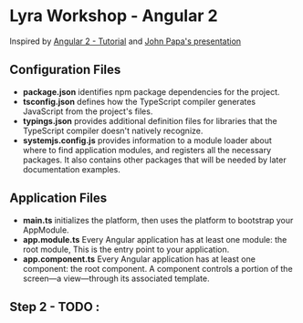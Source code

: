 # Lyra Workshop -  Angular 2

Inspired by [Angular 2 - Tutorial](https://angular.io/docs/ts/latest/quickstart.html) and [John Papa's presentation](https://www.youtube.com/watch?v=WAPQF_GA7Qg)

## Configuration Files

* **package.json** identifies npm package dependencies for the project.
* **tsconfig.json** defines how the TypeScript compiler generates JavaScript from the project's files.
* **typings.json** provides additional definition files for libraries that the TypeScript compiler doesn't natively recognize.
* **systemjs.config.js** provides information to a module loader about where to find application modules, and registers all the necessary packages. It also contains other packages that will be needed by later documentation examples.

## Application Files

* **main.ts** initializes the platform, then uses the platform to bootstrap your AppModule.
* **app.module.ts** Every Angular application has at least one module: the root module, This is the entry point to your application.
* **app.component.ts** Every Angular application has at least one component: the root component. A component controls a portion of the screen—a view—through its associated template.

## Step 2 - TODO :
